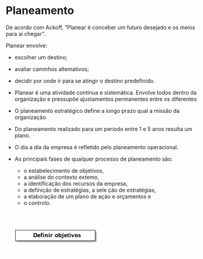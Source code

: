 

# Planeamento

De acordo com Ackoff, ”Planear é conceber um futuro desejado e os meios para aí chegar”.

Planear envolve:

-   escolher um destino;
-   avaliar caminhos altemativos;
-   decidir por onde ir para se atingir o destino predefinido.

-   Planear é uma atividade contínua e sistemática. Envolve todos dentro da organização e pressupõe ajustamentos permanentes entre os diferentes

-   O planeamento estratégico define a longo prazo qual a missão da organização.
-   Do planeamento realizado para um período entre 1 e 5 anos resulta um plano.
-   O dia a dia da empresa é refletido pelo planeamento operacional.

-   As principais fases de qualquer processo de planeamento são:
    -   o estabelecimento de objetivos,
    -   a análise do contexto extemo,
    -   a identificação dos recursos da empresa,
    -   a definição de estratégias, a sele ção de estratégias,
    -   a elaboração de um plano de ação e orçamentos e
    -   o controlo.

![img](./planeamento.png)

